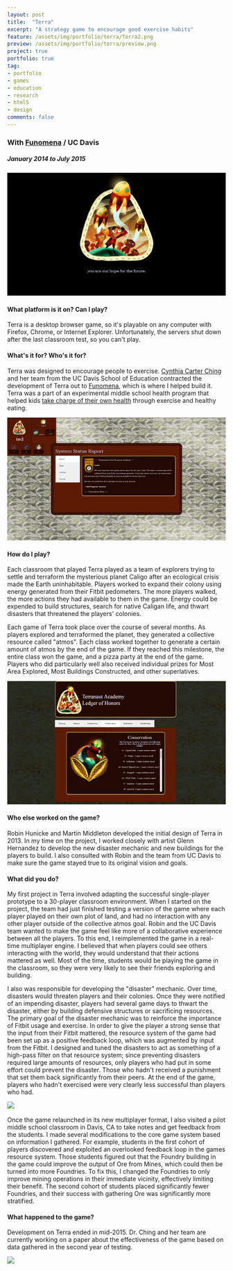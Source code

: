 ```yaml
---
layout: post
title:  "Terra"
excerpt: "A strategy game to encourage good exercise habits"
feature: /assets/img/portfolio/terra/Terra2.png
preview: /assets/img/portfolio/terra/preview.png
project: true
portfolio: true
tag:
- portfolio
- games
- education
- research
- html5
- design
comments: false
---
```


### With [Funomena](http://www.funomena.com) / UC Davis

##### January 2014 to July 2015

<img class="img-rounded img-responsive" src="/assets/img/portfolio/terra/Terra1.png"/>
	<small></small>

#### What platform is it on?  Can I play?
Terra is a desktop browser game, so it's playable on any computer with Firefox, Chrome, or Internet Explorer.  Unfortunately, the servers shut down after the last classroom test, so you can't play.

#### What's it for?  Who's it for?
Terra was designed to encourage people to exercise.  [Cynthia Carter Ching](http://education.ucdavis.edu/faculty-profile/cynthia-carter-ching) and her team from the UC Davis School of Education contracted the development of Terra out to [Funomena](http://www.funomena.com/terra/), which is where I helped build it.  Terra was a part of an experimental middle school health program that helped kids [take charge of their own health](http://education.ucdavis.edu/news-release/designing-video-games-put-kids-charge-their-own-health) through exercise and healthy eating.

<img class="img-rounded img-responsive" src="/assets/img/portfolio/terra/Terra6.png"/>
	<small></small>

#### How do I play?
Each classroom that played Terra played as a team of explorers trying to settle and terraform the mysterious planet Caligo after an ecological crisis made the Earth uninhabitable.  Players worked to expand their colony using energy generated from their Fitbit pedometers.  The more players walked, the more actions they had available to them in the game.  Energy could be expended to build structures, search for native Caligan life, and thwart disasters that threatened the players' colonies.

Each game of Terra took place over the course of several months.  As players explored and terraformed the planet, they generated a collective resource called "atmos".  Each class worked together to generate a certain amount of atmos by the end of the game.  If they reached this milestone, the entire class won the game, and a pizza party at the end of the game.  Players who did particularly well also received individual prizes for Most Area Explored, Most Buildings Constructed, and other superlatives.

<img class="img-rounded img-responsive" src="/assets/img/portfolio/terra/Terra7.png"/>
	<small></small>

#### Who else worked on the game?
Robin Hunicke and Martin Middleton developed the initial design of Terra in 2013.  In my time on the project, I worked closely with artist Glenn Hernandez to develop the new disaster mechanic and new buildings for the players to build.  I also consulted with Robin and the team from UC Davis to make sure the game stayed true to its original vision and goals.

#### What did you do?
My first project in Terra involved adapting the successful single-player prototype to a 30-player classroom environment.  When I started on the project, the team had just finished testing a version of the game where each player played on their own plot of land, and had no interaction with any other player outside of the collective atmos goal.  Robin and the UC Davis team wanted to make the game feel like more of a collaborative experience between all the players.  To this end, I reimplemented the game in a real-time multiplayer engine.  I believed that when players could see others interacting with the world, they would understand that their actions mattered as well.  Most of the time, students would be playing the game in the classroom, so they were very likely to see their friends exploring and building.

I also was responsible for developing the "disaster" mechanic.  Over time, disasters would threaten players and their colonies.  Once they were notified of an impending disaster, players had several game days to thwart the disaster, either by building defensive structures or sacrificing resources.  The primary goal of the disaster mechanic was to reinforce the importance of Fitbit usage and exercise.  In order to give the player a strong sense that the input from their Fitbit mattered, the resource system of the game had been set up as a positive feedback loop, which was augmented by input from the Fitbit.  I designed and tuned the disasters to act as something of a high-pass filter on that resource system; since preventing disasters required large amounts of resources, only players who had put in some effort could prevent the disaster.  Those who hadn't received a punishment that set them back significantly from their peers.  At the end of the game, players who hadn't exercised were very clearly less successful than players who had.

<img class="img-rounded img-responsive" src="/assets/img/portfolio/Terra5.png"/>
	<small></small>

Once the game relaunched in its new multiplayer format, I also visited a pilot middle school classroom in Davis, CA to take notes and get feedback from the students.  I made several modifications to the core game system based on information I gathered.  For example, students in the first cohort of players discovered and exploited an overlooked feedback loop in the games resource system.  Those students figured out that the Foundry building in the game could improve the output of Ore from Mines, which could then be turned into more Foundries.  To fix this, I changed the Foundries to only improve mining operations in their immediate vicinity, effectively limiting their benefit.  The second cohort of students placed significantly fewer Foundries, and their success with gathering Ore was significantly more stratified.

#### What happened to the game?
Development on Terra ended in mid-2015.  Dr. Ching and her team are currently working on a paper about the effectiveness of the game based on data gathered in the second year of testing.

<img class="img-rounded img-responsive" src="/assets/img/portfolio/Terra3.png"/>
	<small></small>